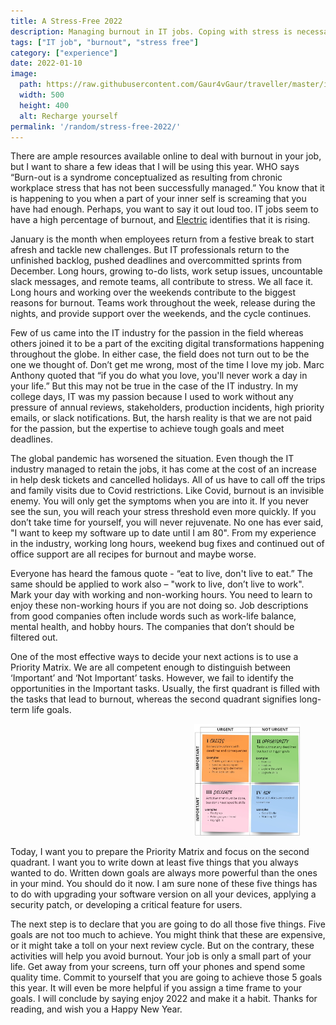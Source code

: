 ```yaml
---
title: A Stress-Free 2022
description: Managing burnout in IT jobs. Coping with stress is necessary to keep us going. The article provides a strategy to avoid burnout and keep yourself healthy.
tags: ["IT job", "burnout", "stress free"]
category: ["experience"]
date: 2022-01-10
image:
  path: https://raw.githubusercontent.com/Gaur4vGaur/traveller/master/images/stress-free-2022/battery.jpg
  width: 500
  height: 400
  alt: Recharge yourself
permalink: '/random/stress-free-2022/'
---
```



There are ample resources available online to deal with burnout in your job, but I want to share a few ideas that I will be using this year. WHO says “Burn-out is a syndrome conceptualized as resulting from chronic workplace stress that has not been successfully managed.” You know that it is happening to you when a part of your inner self is screaming that you have had enough. Perhaps, you want to say it out loud too. IT jobs seem to have a high percentage of burnout, and [Electric](https://www.electric.ai/resources/state-of-it-the-impact-of-remote-work-on-it-professionals) identifies that it is rising.


January is the month when employees return from a festive break to start afresh and tackle new challenges. But IT professionals return to the unfinished backlog, pushed deadlines and overcommitted sprints from December. Long hours, growing to-do lists, work setup issues, uncountable slack messages, and remote teams, all contribute to stress. We all face it. Long hours and working over the weekends contribute to the biggest reasons for burnout. Teams work throughout the week, release during the nights, and provide support over the weekends, and the cycle continues.

Few of us came into the IT industry for the passion in the field whereas others joined it to be a part of the exciting digital transformations happening throughout the globe. In either case, the field does not turn out to be the one we thought of. Don’t get me wrong, most of the time I love my job. Marc Anthony quoted that “if you do what you love, you'll never work a day in your life.” But this may not be true in the case of the IT industry. In my college days, IT was my passion because I used to work without any pressure of annual reviews, stakeholders, production incidents, high priority emails, or slack notifications. But, the harsh reality is that we are not paid for the passion, but the expertise to achieve tough goals and meet deadlines.

The global pandemic has worsened the situation. Even though the IT industry managed to retain the jobs, it has come at the cost of an increase in help desk tickets and cancelled holidays. All of us have to call off the trips and family visits due to Covid restrictions. Like Covid, burnout is an invisible enemy. You will only get the symptoms when you are into it. If you never see the sun, you will reach your stress threshold even more quickly. If you don’t take time for yourself, you will never rejuvenate. No one has ever said, "I want to keep my software up to date until I am 80". From my experience in the industry, working long hours, weekend bug fixes and continued out of office support are all recipes for burnout and maybe worse.

Everyone has heard the famous quote - “eat to live, don't live to eat.” The same should be applied to work also – "work to live, don’t live to work". Mark your day with working and non-working hours. You need to learn to enjoy these non-working hours if you are not doing so. Job descriptions from good companies often include words such as work-life balance, mental health, and hobby hours. The companies that don’t should be filtered out.

One of the most effective ways to decide your next actions is to use a Priority Matrix. We are all competent enough to distinguish between ‘Important’ and ‘Not Important’ tasks. However, we fail to identify the opportunities in the Important tasks. Usually, the first quadrant is filled with the tasks that lead to burnout, whereas the second quadrant signifies long-term life goals.

<figure style="text-align:right;">
<img src="https://raw.githubusercontent.com/Gaur4vGaur/traveller/master/images/stress-free-2022/board-Frame12.jpg" height="40%" width="40%">
</figure>

Today, I want you to prepare the Priority Matrix and focus on the second quadrant. I want you to write down at least five things that you always wanted to do. Written down goals are always more powerful than the ones in your mind. You should do it now. I am sure none of these five things has to do with upgrading your software version on all your devices, applying a security patch, or developing a critical feature for users.

The next step is to declare that you are going to do all those five things. Five goals are not too much to achieve. You might think that these are expensive, or it might take a toll on your next review cycle. But on the contrary, these activities will help you avoid burnout. Your job is only a small part of your life. Get away from your screens, turn off your phones and spend some quality time. Commit to yourself that you are going to achieve those 5 goals this year. It will even be more helpful if you assign a time frame to your goals. I will conclude by saying enjoy 2022 and make it a habit. Thanks for reading, and wish you a Happy New Year.
